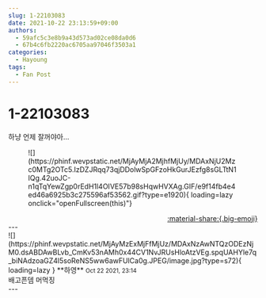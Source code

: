 ```yaml
---
slug: 1-22103083
date: 2021-10-22 23:13:59+09:00
authors:
  - 59afc5c3e8b9a43d573ad02ce08da0d6
  - 67b4c6fb2220ac6705aa97046f3503a1
categories:
  - Hayoung
tags:
  - Fan Post
---
```


# 1-22103083

<div class="post-container" markdown="1">
<div class="content-container md-sidebar__scrollwrap" markdown="1">

하냥 언제 잘꺼야아...
<figure markdown="1">
![](https://phinf.wevpstatic.net/MjAyMjA2MjhfMjUy/MDAxNjU2Mzc0MTg2OTc5.IzDZJRqq73qjDDolwSpGFzoHkGurJEzfg8sGLTtN1IQg.42uoJC-n1qTqYewZgp0rEdH1l4OIVE57b98sHqwHVXAg.GIF/e9f14fb4e4ed46a6925b3c275596af53562.gif?type=e1920){ loading=lazy onclick="openFullscreen(this)"}
</figure>


</div>
</div>

<div style="text-align: right;" markdown="1">
<a href="https://weverse.io/fromis9/fanpost/1-22103083" style="text-align: right;">:material-share:{.big-emoji}</a>
</div>
---

<div class="comments-container md-sidebar__scrollwrap" markdown="1">
<div class="comment" markdown="1">
<div class='id-container' markdown="1">
![](https://phinf.wevpstatic.net/MjAyMzExMjFfMjUz/MDAxNzAwNTQzODEzNjM0.dsABDAwBLvb_CmKv53nAMh0x44CV1NvJRUsHloAtzVEg.spqUAHYle7q_biNAdzoaGZ4l5soReNS5ww6awFUlCa0g.JPEG/image.jpg?type=s72){ loading=lazy }
**<span class="artist">하영</span>** <small>Oct 22 2021, 23:14</small><br>
</div>
<div class='comment-body' markdown="1">
배고픈뎀 머먹징
</div>
</div>
</div>
---
